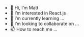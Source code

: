 - 👋 Hi, I’m Matt
- 👀 I’m interested in React.js
- 🌱 I’m currently learning ...
- 💞️ I’m looking to collaborate on ...
- 📫 How to reach me ...

<!---
morival/morival is a ✨ special ✨ repository because its `README.md` (this file) appears on your GitHub profile.
You can click the Preview link to take a look at your changes.
--->
